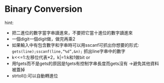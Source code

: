 # Binary Conversion

hint:
* 把二進位的數字當字串讀進來，不要把它當十進位的數字讀進來
* 一個digit一個digit做，做完再乘2
* 如果輸入中有包含數字和字串時可以用sscanf可抓出你想要的形式:
   `gets(line);sscanf(line,“%d”,&n);` 抓出line字串中的數字
* k<<=1:左移位代表*2，k|=1:k和1做bit or
* 用fgets而不是gets的原因是fgets有控制字串長度而gets沒有
  ->避免其他資料被蓋掉
* strtoll():可以自動轉進位
